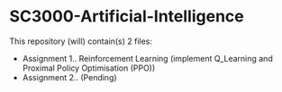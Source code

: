 # SC3000-Artificial-Intelligence

This repository (will) contain(s) 2 files:
- Assignment 1.. Reinforcement Learning (implement Q_Learning and Proximal Policy Optimisation (PPO))
- Assignment 2.. (Pending)

